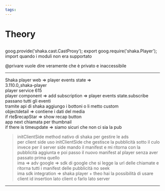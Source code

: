 ```yaml
---
tags:
---
```


# Theory

##

goog.provide('shaka.cast.CastProxy'); export
goog.require('shaka.Player'); import
quando i moduli non era supportato

@privare vuole dire veramente che è privato e inaccessibile

---

Shaka player web => player events state =>  
3.110.0_shaka-player  
player service 615  
player component => add subscription => player events state.subscribe passano tutti gli eventi  
tramite api di shaka aggiungo i bottoni o li metto custom  
objectdetail => contiene i dati del media  
if rte$recapStar => show recap button  
app next chiamata per thumbnail  
if there is timeupdate => siamo sicuri che non ci sia la pub

> initClientSide method nativo di shaka per gestire le ads  
> per client side uso initClientSide che gestisce la pubblicità sotto il culo invece per il server side mando il manifest e mi ritorna con la pubblicità aggiunta e poi passo il nuovo manifest al player senza aver passato prima quello  
> ima => adv google => sdk di google che si legge la url delle chiamate e ritorna tutti i manifest delle pubblicità no seek  
> ima sdk integration => shaka player + theo hai la possibilità di usare client id insertion lato client o farlo lato server

---
